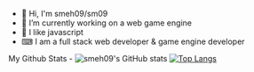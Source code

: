 - 👋 Hi, I'm smeh09/sm09
- 🔭 I’m currently working on a web game engine
- 🌱 I like javascript
- ⌨ I am a full stack web developer & game engine developer

My Github Stats -
![smeh09's GitHub stats](https://github-readme-stats.vercel.app/api?username=smeh09&show_icons=true&theme=dracula)
[![Top Langs](https://github-readme-stats.vercel.app/api/top-langs/?username=smeh09&layout=compact)](https://github.com/anuraghazra/github-readme-stats&theme=dracula)

